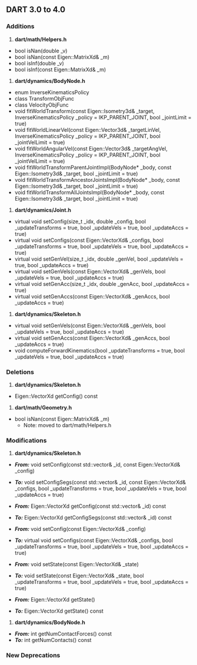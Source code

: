 ## DART 3.0 to 4.0

### Additions

1. **dart/math/Helpers.h**
  + bool isNan(double _v)
  + bool isNan(const Eigen::MatrixXd& _m)
  + bool isInf(double _v)
  + bool isInf(const Eigen::MatrixXd& _m)

1. **dart/dynamics/BodyNode.h**
  + enum InverseKinematicsPolicy
  + class TransformObjFunc
  + class VelocityObjFunc
  + void fitWorldTransform(const Eigen::Isometry3d& _target, InverseKinematicsPolicy _policy = IKP_PARENT_JOINT, bool _jointLimit = true)
  + void fitWorldLinearVel(const Eigen::Vector3d& _targetLinVel, InverseKinematicsPolicy _policy = IKP_PARENT_JOINT, bool _jointVelLimit = true)
  + void fitWorldAngularVel(const Eigen::Vector3d& _targetAngVel, InverseKinematicsPolicy _policy = IKP_PARENT_JOINT, bool _jointVelLimit = true)
  + void fitWorldTransformParentJointImpl(BodyNode* _body, const Eigen::Isometry3d& _target, bool _jointLimit = true)
  + void fitWorldTransformAncestorJointsImpl(BodyNode* _body, const Eigen::Isometry3d& _target, bool _jointLimit = true)
  + void fitWorldTransformAllJointsImpl(BodyNode* _body, const Eigen::Isometry3d& _target, bool _jointLimit = true)

1. **dart/dynamics/Joint.h**
  + virtual void setConfig(size_t _idx, double _config, bool _updateTransforms = true, bool _updateVels = true, bool _updateAccs = true)
  + virtual void setConfigs(const Eigen::VectorXd& _configs, bool _updateTransforms = true, bool _updateVels = true, bool _updateAccs = true)
  + virtual void setGenVel(size_t _idx, double _genVel, bool _updateVels = true, bool _updateAccs = true)
  + virtual void setGenVels(const Eigen::VectorXd& _genVels, bool _updateVels = true, bool _updateAccs = true)
  + virtual void setGenAcc(size_t _idx, double _genAcc, bool _updateAccs = true)
  + virtual void setGenAccs(const Eigen::VectorXd& _genAccs, bool _updateAccs = true)

1. **dart/dynamics/Skeleton.h**
  + virtual void setGenVels(const Eigen::VectorXd& _genVels, bool _updateVels = true, bool _updateAccs = true)
  + virtual void setGenAccs(const Eigen::VectorXd& _genAccs, bool _updateAccs = true)
  + void computeForwardKinematics(bool _updateTransforms = true, bool _updateVels = true, bool _updateAccs = true)

### Deletions

1. **dart/dynamics/Skeleton.h**
  + Eigen::VectorXd getConfig() const

1. **dart/math/Geometry.h**
  + bool isNan(const Eigen::MatrixXd& _m)
    + Note: moved to dart/math/Helpers.h

### Modifications

1. **dart/dynamics/Skeleton.h**

  + ***From:*** void setConfig(const std::vector<int>& _id, const Eigen::VectorXd& _config)
  + ***To:*** void setConfigSegs(const std::vector<int>& _id, const Eigen::VectorXd& _configs, bool _updateTransforms = true, bool _updateVels = true, bool _updateAccs = true)

  + ***From:*** Eigen::VectorXd getConfig(const std::vector<int>& _id) const
  + ***To:*** Eigen::VectorXd getConfigSegs(const std::vector<int>& _id) const

  + ***From:*** void setConfig(const Eigen::VectorXd& _config)
  + ***To:*** virtual void setConfigs(const Eigen::VectorXd& _configs, bool _updateTransforms = true, bool _updateVels = true, bool _updateAccs = true)

  + ***From:*** void setState(const Eigen::VectorXd& _state)
  + ***To:*** void setState(const Eigen::VectorXd& _state, bool _updateTransforms = true, bool _updateVels = true, bool _updateAccs = true)

  + ***From:*** Eigen::VectorXd getState()
  + ***To:*** Eigen::VectorXd getState() const

1. **dart/dynamics/BodyNode.h**

  + ***From:*** int getNumContactForces() const
  + ***To:*** int getNumContacts() const

### New Deprecations


